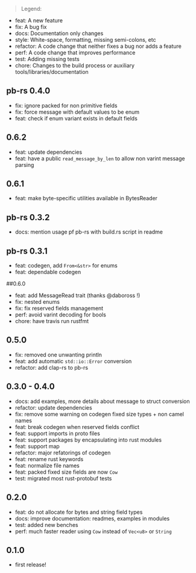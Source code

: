 > Legend:
  - feat: A new feature
  - fix: A bug fix
  - docs: Documentation only changes
  - style: White-space, formatting, missing semi-colons, etc
  - refactor: A code change that neither fixes a bug nor adds a feature
  - perf: A code change that improves performance
  - test: Adding missing tests
  - chore: Changes to the build process or auxiliary tools/libraries/documentation

## pb-rs 0.4.0
- fix: ignore packed for non primitive fields
- fix: force message with default values to be enum
- feat: check if enum variant exists in default fields

## 0.6.2
- feat: update dependencies
- feat: have a public `read_message_by_len` to allow non varint message parsing

## 0.6.1
- feat: make byte-specific utilities available in BytesReader

## pb-rs 0.3.2
- docs: mention usage pf pb-rs with build.rs script in readme

## pb-rs 0.3.1
- feat: codegen, add `From<&str>` for enums
- feat: dependable codegen

##0.6.0
- feat: add MessageRead trait (thanks @daboross !)
- fix: nested enums
- fix: fix reserved fields management
- perf: avoid varint decoding for bools
- chore: have travis run rustfmt

## 0.5.0
- fix: removed one unwanting println
- feat: add automatic `std::io::Error` conversion
- refactor:  add clap-rs to pb-rs

## 0.3.0 - 0.4.0
- docs: add examples, more details about message to struct conversion
- refactor: update dependencies
- fix: remove some warning on codegen fixed size types + non camel names
- feat: break codegen when reserved fields conflict
- feat: support imports in proto files
- feat: support packages by encapsulating into rust modules
- feat: support map
- refactor: major refatorings of codegen
- feat: rename rust keywords
- feat: normalize file names
- feat: packed fixed size fields are now `Cow`
- test: migrated most rust-protobuf tests

## 0.2.0
- feat: do not allocate for bytes and string field types
- docs: improve documentation: readmes, examples in modules
- test: added new benches
- perf: much faster reader using `Cow` instead of `Vec<u8>` or `String`

## 0.1.0
- first release!
